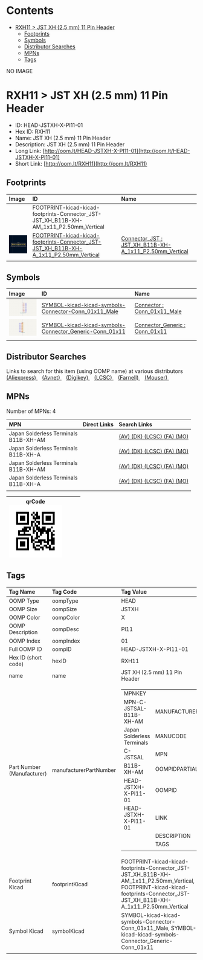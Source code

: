 



Contents
========

* [RXH11 > JST XH (2.5 mm) 11 Pin Header](#rxh11--jst-xh-25-mm-11-pin-header)
	* [Footprints](#footprints)
	* [Symbols](#symbols)
	* [Distributor Searches](#distributor-searches)
	* [MPNs](#mpns)
	* [Tags](#tags)
  
NO IMAGE  
# RXH11 > JST XH (2.5 mm) 11 Pin Header

- ID: HEAD-JSTXH-X-PI11-01
- Hex ID: RXH11
- Name: JST XH (2.5 mm) 11 Pin Header
- Description: JST XH (2.5 mm) 11 Pin Header
- Long Link: [http://oom.lt/HEAD-JSTXH-X-PI11-01](http://oom.lt/HEAD-JSTXH-X-PI11-01)
- Short Link: [http://oom.lt/RXH11](http://oom.lt/RXH11)

## Footprints
  

|Image|ID|Name|
| :--- | :--- | :--- |
||FOOTPRINT-kicad-kicad-footprints-Connector_JST-JST_XH_B11B-XH-AM_1x11_P2.50mm_Vertical||
|[![](https://raw.githubusercontent.com/oomlout/oomlout_OOMP_eda_V2/main/FOOTPRINT/kicad/kicad-footprints/Connector_JST/JST_XH_B11B-XH-A_1x11_P2.50mm_Vertical/image_140.png)](https://github.com/oomlout/oomlout_OOMP_eda_V2/tree/main/FOOTPRINT/kicad/kicad-footprints/Connector_JST/JST_XH_B11B-XH-A_1x11_P2.50mm_Vertical/)|[FOOTPRINT-kicad-kicad-footprints-Connector_JST-JST_XH_B11B-XH-A_1x11_P2.50mm_Vertical](https://github.com/oomlout/oomlout_OOMP_eda_V2/tree/main/FOOTPRINT/kicad/kicad-footprints/Connector_JST/JST_XH_B11B-XH-A_1x11_P2.50mm_Vertical/)|[Connector_JST : JST_XH_B11B-XH-A_1x11_P2.50mm_Vertical](https://github.com/oomlout/oomlout_OOMP_eda_V2/tree/main/FOOTPRINT/kicad/kicad-footprints/Connector_JST/JST_XH_B11B-XH-A_1x11_P2.50mm_Vertical/)|
||||

## Symbols
  

|Image|ID|Name|
| :--- | :--- | :--- |
|[![](https://raw.githubusercontent.com/oomlout/oomlout_OOMP_eda_V2/main/SYMBOL/kicad/kicad-symbols/Connector/Conn_01x11_Male/image_140.png)](https://github.com/oomlout/oomlout_OOMP_eda_V2/tree/main/SYMBOL/kicad/kicad-symbols/Connector/Conn_01x11_Male/)|[SYMBOL-kicad-kicad-symbols-Connector-Conn_01x11_Male](https://github.com/oomlout/oomlout_OOMP_eda_V2/tree/main/SYMBOL/kicad/kicad-symbols/Connector/Conn_01x11_Male/)|[Connector : Conn_01x11_Male](https://github.com/oomlout/oomlout_OOMP_eda_V2/tree/main/SYMBOL/kicad/kicad-symbols/Connector/Conn_01x11_Male/)|
|[![](https://raw.githubusercontent.com/oomlout/oomlout_OOMP_eda_V2/main/SYMBOL/kicad/kicad-symbols/Connector_Generic/Conn_01x11/image_140.png)](https://github.com/oomlout/oomlout_OOMP_eda_V2/tree/main/SYMBOL/kicad/kicad-symbols/Connector_Generic/Conn_01x11/)|[SYMBOL-kicad-kicad-symbols-Connector_Generic-Conn_01x11](https://github.com/oomlout/oomlout_OOMP_eda_V2/tree/main/SYMBOL/kicad/kicad-symbols/Connector_Generic/Conn_01x11/)|[Connector_Generic : Conn_01x11](https://github.com/oomlout/oomlout_OOMP_eda_V2/tree/main/SYMBOL/kicad/kicad-symbols/Connector_Generic/Conn_01x11/)|
||||

## Distributor Searches
  
Links to search for this item (using OOMP name) at various distributors  
[(Aliexpress) ](https://www.aliexpress.com/wholesale?SearchText=1117JST+XH+2.5+mm+11+Pin+Header)&nbsp;&nbsp;&nbsp;[(Avnet) ](https://www.avnet.com/shop/us/search/JST+XH+2.5+mm+11+Pin+Header)&nbsp;&nbsp;&nbsp;[(Digikey) ](https://www.digikey.co.uk/en/products/result?s=JST+XH+2.5+mm+11+Pin+Header)&nbsp;&nbsp;&nbsp;[(LCSC) ](https://www.lcsc.com/search?q=JST+XH+2.5+mm+11+Pin+Header)&nbsp;&nbsp;&nbsp;[(Farnell) ](https://uk.farnell.com/search?st=JST+XH+2.5+mm+11+Pin+Header)&nbsp;&nbsp;&nbsp;[(Mouser) ](https://www.mouser.com/c/?q=JST+XH+2.5+mm+11+Pin+Header)&nbsp;&nbsp;&nbsp;
## MPNs
  
Number of MPNs: 4  

|MPN|Direct Links|Search Links|
| :--- | :--- | :--- |
|Japan Solderless Terminals<br>B11B-XH-AM||[(AV) ](https://www.avnet.com/shop/us/search/B11B-XH-AM)[(DK) ](https://www.digikey.co.uk/products/en?keywords=B11B-XH-AM)[(LCSC) ](https://www.lcsc.com/search?q=B11B-XH-AM)[(FA) ](https://uk.farnell.com/search?st=B11B-XH-AM)[(MO) ](https://www.mouser.com/c/?q=B11B-XH-AM)|
|Japan Solderless Terminals<br>B11B-XH-A||[(AV) ](https://www.avnet.com/shop/us/search/B11B-XH-A)[(DK) ](https://www.digikey.co.uk/products/en?keywords=B11B-XH-A)[(LCSC) ](https://www.lcsc.com/search?q=B11B-XH-A)[(FA) ](https://uk.farnell.com/search?st=B11B-XH-A)[(MO) ](https://www.mouser.com/c/?q=B11B-XH-A)|
|Japan Solderless Terminals<br>B11B-XH-AM||[(AV) ](https://www.avnet.com/shop/us/search/B11B-XH-AM)[(DK) ](https://www.digikey.co.uk/products/en?keywords=B11B-XH-AM)[(LCSC) ](https://www.lcsc.com/search?q=B11B-XH-AM)[(FA) ](https://uk.farnell.com/search?st=B11B-XH-AM)[(MO) ](https://www.mouser.com/c/?q=B11B-XH-AM)|
|Japan Solderless Terminals<br>B11B-XH-A||[(AV) ](https://www.avnet.com/shop/us/search/B11B-XH-A)[(DK) ](https://www.digikey.co.uk/products/en?keywords=B11B-XH-A)[(LCSC) ](https://www.lcsc.com/search?q=B11B-XH-A)[(FA) ](https://uk.farnell.com/search?st=B11B-XH-A)[(MO) ](https://www.mouser.com/c/?q=B11B-XH-A)|
||||
  

|qrCode<br>[![](https://raw.githubusercontent.com/oomlout/oomlout_OOMP_parts_V2/main/HEAD/JSTXH/X/PI11/01/qrCode_140.png)](https://github.com/oomlout/oomlout_OOMP_parts_V2/tree/main/HEAD/JSTXH/X/PI11/01/qrCode.png)||||
| :---: | :---: | :---: | :---: |

## Tags
  

|Tag Name|Tag Code|Tag Value|
| :--- | :--- | :--- |
|OOMP Type|oompType|HEAD|
|OOMP Size|oompSize|JSTXH|
|OOMP Color|oompColor|X|
|OOMP Description|oompDesc|PI11|
|OOMP Index|oompIndex|01|
|Full OOMP ID|oompID|HEAD-JSTXH-X-PI11-01|
|Hex ID (short code)|hexID|RXH11|
|name|name|JST XH (2.5 mm) 11 Pin Header|
|Part Number (Manufacturer)|manufacturerPartNumber|<table><tr><td>MPNKEY</td></tr><tr><td> MPN-C-JSTSAL-B11B-XH-AM</td><td> MANUFACTURER</td></tr><tr><td> Japan Solderless Terminals</td><td> MANUCODE</td></tr><tr><td> C-JSTSAL</td><td> MPN</td></tr><tr><td> B11B-XH-AM</td><td> OOMPIDPARTIAL</td></tr><tr><td> HEAD-JSTXH-X-PI11-01</td><td> OOMPID</td></tr><tr><td> HEAD-JSTXH-X-PI11-01</td><td> LINK</td></tr><tr><td> </td><td> DESCRIPTION</td></tr><tr><td> </td><td> TAGS</td></tr><tr><td> </td></tr></table></td><td> <table><tr><td>MPNKEY</td></tr><tr><td> MPN-C-JSTSAL-B11B-XH-A</td><td> MANUFACTURER</td></tr><tr><td> Japan Solderless Terminals</td><td> MANUCODE</td></tr><tr><td> C-JSTSAL</td><td> MPN</td></tr><tr><td> B11B-XH-A</td><td> OOMPIDPARTIAL</td></tr><tr><td> HEAD-JSTXH-X-PI11-01</td><td> OOMPID</td></tr><tr><td> HEAD-JSTXH-X-PI11-01</td><td> LINK</td></tr><tr><td> </td><td> DESCRIPTION</td></tr><tr><td> </td><td> TAGS</td></tr><tr><td> </td></tr></table></td><td> <table><tr><td>MPNKEY</td></tr><tr><td> MPN-C-JSTSAL-B11B-XH-AM</td><td> MANUFACTURER</td></tr><tr><td> Japan Solderless Terminals</td><td> MANUCODE</td></tr><tr><td> C-JSTSAL</td><td> MPN</td></tr><tr><td> B11B-XH-AM</td><td> OOMPIDPARTIAL</td></tr><tr><td> HEAD-JSTXH-X-PI11-01</td><td> OOMPID</td></tr><tr><td> HEAD-JSTXH-X-PI11-01</td><td> LINK</td></tr><tr><td> </td><td> DESCRIPTION</td></tr><tr><td> </td><td> TAGS</td></tr><tr><td> </td></tr></table></td><td> <table><tr><td>MPNKEY</td></tr><tr><td> MPN-C-JSTSAL-B11B-XH-A</td><td> MANUFACTURER</td></tr><tr><td> Japan Solderless Terminals</td><td> MANUCODE</td></tr><tr><td> C-JSTSAL</td><td> MPN</td></tr><tr><td> B11B-XH-A</td><td> OOMPIDPARTIAL</td></tr><tr><td> HEAD-JSTXH-X-PI11-01</td><td> OOMPID</td></tr><tr><td> HEAD-JSTXH-X-PI11-01</td><td> LINK</td></tr><tr><td> </td><td> DESCRIPTION</td></tr><tr><td> </td><td> TAGS</td></tr><tr><td> </td></tr></table>|
|Footprint Kicad|footprintKicad|FOOTPRINT-kicad-kicad-footprints-Connector_JST-JST_XH_B11B-XH-AM_1x11_P2.50mm_Vertical, FOOTPRINT-kicad-kicad-footprints-Connector_JST-JST_XH_B11B-XH-A_1x11_P2.50mm_Vertical|
|Symbol Kicad|symbolKicad|SYMBOL-kicad-kicad-symbols-Connector-Conn_01x11_Male, SYMBOL-kicad-kicad-symbols-Connector_Generic-Conn_01x11|
||||
